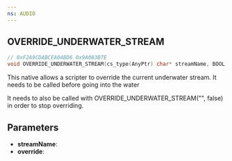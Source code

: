 ```yaml
---
ns: AUDIO
---
```

## OVERRIDE_UNDERWATER_STREAM

```c
// 0xF2A9CDABCEA04BD6 0x9A083B7E
void OVERRIDE_UNDERWATER_STREAM(cs_type(AnyPtr) char* streamName, BOOL override);
```

This native allows a scripter to override the current underwater stream.
It needs to be called before going into the water

It needs to also be called with OVERRIDE_UNDERWATER_STREAM("", false) in order to stop overriding.

## Parameters
* **streamName**:
* **override**:

